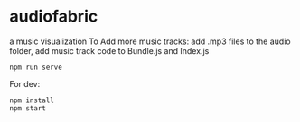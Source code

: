 # audiofabric
a music visualization
To Add more music tracks: add .mp3 files to the audio folder, add music track code to Bundle.js and Index.js

```
npm run serve
```
For dev:
```
npm install
npm start
```
